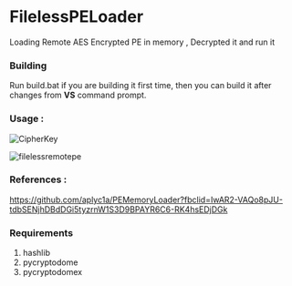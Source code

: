# FilelessPELoader

Loading Remote AES Encrypted PE in memory , Decrypted it and run it

### Building

Run build.bat if you are building it first time, then you can build it after changes from  **VS**  command prompt.

### Usage :
![CipherKey](https://raw.githubusercontent.com/illegal-instruction-co/FilelessPELoader/main/assets/1.png)

![filelessremotepe](https://raw.githubusercontent.com/illegal-instruction-co/FilelessPELoader/main/assets/2.png)

### References :

https://github.com/aplyc1a/PEMemoryLoader?fbclid=IwAR2-VAQo8pJU-tdbSENjhDBdDGi5tyzrnW1S3D9BPAYR6C6-RK4hsEDjDGk

### Requirements
1. hashlib
2. pycryptodome
3. pycryptodomex
